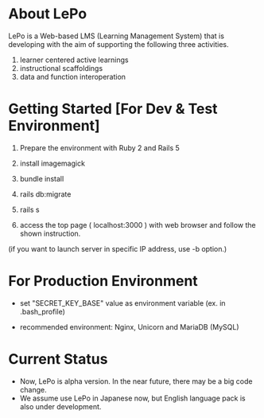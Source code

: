 # About LePo

LePo is a Web-based LMS (Learning Management System) that is developing with the aim of supporting the following three activities.

1. learner centered active learnings
1. instructional scaffoldings
1. data and function interoperation

# Getting Started [For Dev & Test Environment]

1. Prepare the environment with Ruby 2 and Rails 5

1. install imagemagick

1. bundle install

1. rails db:migrate

1. rails s

1. access the top page ( localhost:3000 ) with web browser and follow the shown instruction.

(if you want to launch server in specific IP address, use -b option.)

# For Production Environment

* set "SECRET_KEY_BASE" value as environment variable (ex. in .bash_profile)

* recommended environment: Nginx, Unicorn and MariaDB (MySQL)

# Current Status
 - Now, LePo is alpha version. In the near future, there may be a big code change.
 - We assume use LePo in Japanese now, but English language pack is also under development.
